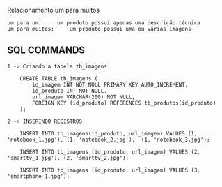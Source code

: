 Relacionamento um para muitos

    um para um:     um produto possui apenas uma descrição técnica
    um para muitos:     um produto possui uma ou várias imagens


## SQL COMMANDS

    1 -> Criando a tabela tb_imagens

        CREATE TABLE tb_imagens (
            id_imagem INT NOT NULL PRIMARY KEY AUTO_INCREMENT,
            id_produto INT NOT NULL,
            url_imagem VARCHAR(200) NOT NULL,
            FOREIGN KEY (id_produto) REFERENCES tb_produtos(id_produto)
        );
    
    2 -> INSERINDO REGISTROS

        INSERT INTO tb_imagens(id_produto, url_imagem) VALUES (1, 'notebook_1.jpg'), (1, 'notebook_2.jpg'),  (1, 'notebook_3.jpg');

        INSERT INTO tb_imagens (id_produto, url_imagem) VALUES (2, 'smarttv_1.jpg'), (2, 'smarttv_2.jpg');

        INSERT INTO tb_imagens (id_produto, url_imagem) VALUES (3, 'smartphone_1.jpg');
        